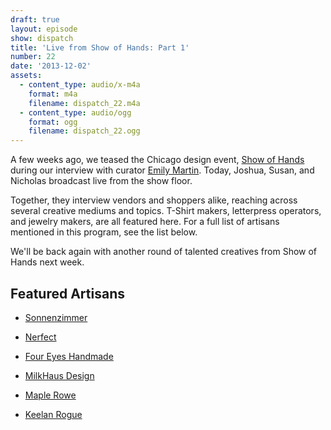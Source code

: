 ```yaml
---
draft: true
layout: episode
show: dispatch
title: 'Live from Show of Hands: Part 1'
number: 22
date: '2013-12-02'
assets:
  - content_type: audio/x-m4a
    format: m4a
    filename: dispatch_22.m4a
  - content_type: audio/ogg
    format: ogg
    filename: dispatch_22.ogg
---
```

A few weeks ago, we teased the Chicago design event, [Show of Hands](http://showofhandschicago.com) during our interview with curator [Emily Martin](http://machine.fm/dispatch/20). Today, Joshua, Susan, and Nicholas broadcast live from the show floor.

Together, they interview vendors and shoppers alike, reaching across several creative mediums and topics. T-Shirt makers, letterpress operators, and jewelry makers, are all featured here. For a full list of artisans mentioned in this program, see the list below.

We'll be back again with another round of talented creatives from Show of Hands next week.

## Featured Artisans

* [Sonnenzimmer](http://www.sonnenzimmer.com)

* [Nerfect](http://www.nerfect.com)

* [Four Eyes Handmade](http://foureyeshandmade.com)

* [MilkHaus Design](http://milkhausdesign.com)

* [Maple Rowe](http://www.maplerowe.com)

* [Keelan Rogue](http://www.keelanrogue.com)